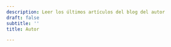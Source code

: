 ```yaml
---
description: Leer los últimos artículos del blog del autor
draft: false
subtitle: ''
title: Autor

---
```



